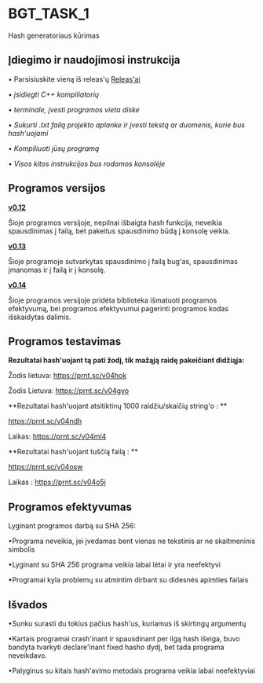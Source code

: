 # BGT_TASK_1
Hash generatoriaus kūrimas

## Įdiegimo ir naudojimosi instrukcija
• Parsisiuskite vieną iš releas'ų [Releas'ai](https://github.com/ugniusado/Obj-Task2/releases) 

• *įsidiegti C++ kompiliatorių*

• *terminale, įvesti programos vieta diske*

• *Sukurti .txt failą projekto aplanke ir įvesti tekstą ar duomenis, kurie bus hash'uojami*

• *Kompiliuoti jūsų programą*

• *Visos kitos instrukcijos bus rodomos konsolėje*

## Programos versijos 

**[v0.12](https://github.com/ugniusado/BGT_TASK_1/releases/tag/v0.12)**

Šioje programos versijoje, nepilnai išbaigta hash funkcija, neveikia spausdinimas į failą, bet pakeitus spausdinimo būdą į konsolę veikia.

**[v0.13](https://github.com/ugniusado/BGT_TASK_1/releases/tag/v0.13)**

Šioje programoje sutvarkytas spausdinimo į failą bug'as, spausdinimas įmanomas ir į failą ir į konsolę.

**[v0.14](https://github.com/ugniusado/BGT_TASK_1/releases/tag/v0.14)**

Šioje programos versijoje pridėta biblioteka <chrono> išmatuoti programos efektyvumą, bei programos efektyvumui pagerinti programos kodas išskaidytas dalimis.

## Programos testavimas

**Rezultatai hash'uojant tą pati žodį, tik mažąją raidę pakeičiant didžiąja:**

Žodis lietuva: https://prnt.sc/v04hok

Žodis Lietuva: https://prnt.sc/v04gyo

**Rezultatai hash'uojant atsitiktinų 1000 raidžiu/skaičių string'o : **

https://prnt.sc/v04ndh

Laikas: https://prnt.sc/v04ml4

**Rezultatai hash'uojant tuščią failą : **

https://prnt.sc/v04osw

Laikas : https://prnt.sc/v04o5j

## Programos efektyvumas

Lyginant programos darbą su SHA 256:

•Programa neveikia, jei įvedamas bent vienas ne tekstinis ar ne skaitmeninis simbolis

•Lyginant su SHA 256 programa veikia labai lėtai ir yra neefektyvi

•Programai kyla problemų su atmintim dirbant su didesnės apimties failais

## Išvados

•Sunku surasti du tokius pačius hash'us, kuriamus iš skirtingų argumentų

•Kartais programai crash'inant ir spausdinant per ilgą hash išeiga, buvo bandyta tvarkyti declare'inant fixed hasho dydį, bet tada programa neveikdavo.

•Palyginus su kitais hash'avimo metodais programa veikia labai neefektyviai
